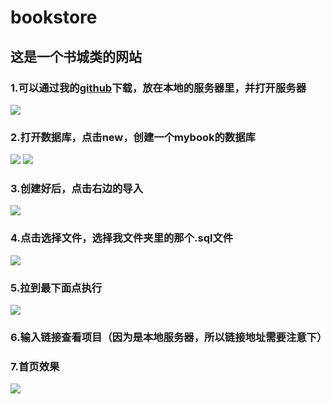 # bookstore
## 这是一个书城类的网站
### 1.可以通过我的[github](https://github.com/IIWangTao/Project.github.io)下载，放在本地的服务器里，并打开服务器
![](http://a2.qpic.cn/psb?/V11qI0BQ26Ocim/wUBUucTYyExGhY.zfK9bv*.6OS3Pm75VHhz.MnX0f3E!/b/dLIAAAAAAAAA&bo=kQHNAAAAAAADB38!&rf=viewer_4)
### 2.打开数据库，点击new，创建一个mybook的数据库
![](http://a3.qpic.cn/psb?/V11qI0BQ26Ocim/0XqX1SzSaFkLP72Levhkb4bwmxyWj9AKS6oJJRrEvTM!/b/dB8BAAAAAAAA&bo=rAGWAQAAAAABBxo!&rf=viewer_4)
![](http://a1.qpic.cn/psb?/V11qI0BQ26Ocim/Y8QkbHSoXOwW36NEyZj8QbXoExChMWcpbclYpABoAmQ!/b/dCABAAAAAAAA&bo=aAYMAgAAAAABAEc!&rf=viewer_4)
### 3.创建好后，点击右边的导入
![](http://a2.qpic.cn/psb?/V11qI0BQ26Ocim/5JrRlkOSaIc9jF3ECjp4Iss5BlI8.AvULebhQRcYSEE!/b/dLIAAAAAAAAA&bo=8gV4AgAAAAABAKo!&rf=viewer_4)
### 4.点击选择文件，选择我文件夹里的那个.sql文件
![](http://a2.qpic.cn/psb?/V11qI0BQ26Ocim/tY.4DJtJDut5PVUGZajIQoC5ho3L7nowZlvQhBhlBf4!/b/dLIAAAAAAAAA&bo=uwAnAAAAAAADB74!&rf=viewer_4)
### 5.拉到最下面点执行
![](http://a1.qpic.cn/psb?/V11qI0BQ26Ocim/OeypnVpgkzeUcFANZk3s6Y6p3vmhxSsJT74DLv*ASJs!/b/dCABAAAAAAAA&bo=MQIZAQAAAAADBwk!&rf=viewer_4)
### 6.输入链接查看项目（因为是本地服务器，所以链接地址需要注意下）
### 7.首页效果
![](http://a3.qpic.cn/psb?/V11qI0BQ26Ocim/Iar1b2xzofjYApz3wa.97HNJshDZSsL..h4pNVGh99s!/b/dB8BAAAAAAAA&bo=qAQwAgAAAAADB7w!&rf=viewer_4)